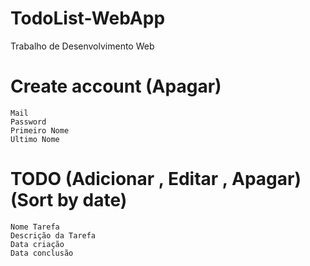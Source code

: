 # TodoList-WebApp
 Trabalho de Desenvolvimento Web


# Create account (Apagar)
	Mail
	Password
	Primeiro Nome
	Ultimo Nome
	
# TODO (Adicionar , Editar , Apagar) (Sort by date)
	Nome Tarefa
	Descrição da Tarefa
	Data criação
	Data conclusão
